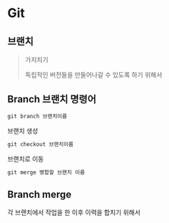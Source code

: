 # Git

## 브랜치

> 가지치기
>
> 독립적인 버전들을 만들어나갈 수 있도록 하기 위해서



## Branch 브랜치 명령어

``` p
git branch 브랜치이름
```

브랜치 생성



```p
git checkout 브랜치이름
```

브랜치로 이동





```pascal
git merge 병합할 브랜치 이름
```







## Branch merge

각 브랜치에서 작업을 한 이후 이력을 합치기 위해서